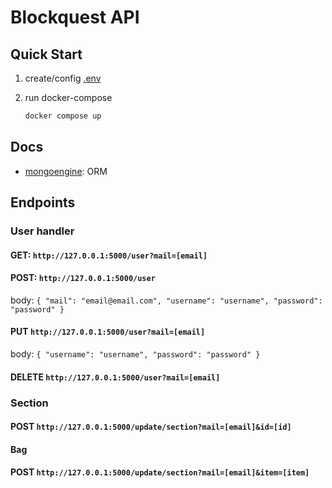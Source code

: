 # Blockquest API

## Quick Start

1. create/config [.env](.env.sample)

2. run docker-compose

   ```bash
   docker compose up
   ```

## Docs

- [mongoengine](http://docs.mongoengine.org/tutorial.html): ORM

## Endpoints

### User handler

#### GET: `http://127.0.0.1:5000/user?mail=[email]`

#### POST: `http://127.0.0.1:5000/user`

body: `{ "mail": "email@email.com", "username": "username", "password": "password" }`

#### PUT `http://127.0.0.1:5000/user?mail=[email]`

body: `{ "username": "username", "password": "password" }`

#### DELETE `http://127.0.0.1:5000/user?mail=[email]`

### Section

#### POST `http://127.0.0.1:5000/update/section?mail=[email]&id=[id]`

#### Bag

#### POST `http://127.0.0.1:5000/update/section?mail=[email]&item=[item]`
